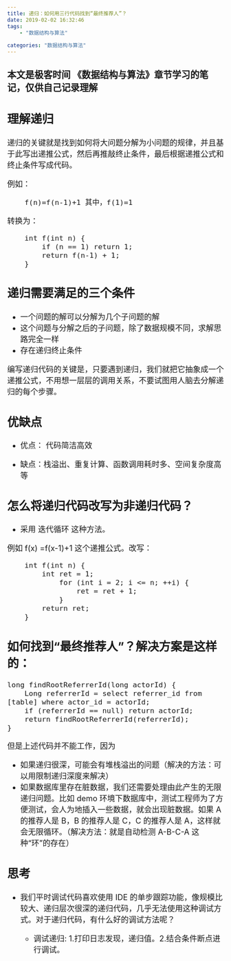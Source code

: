 ```yaml
---
title: 递归：如何用三行代码找到“最终推荐人”？
date: 2019-02-02 16:32:46
tags:
	- "数据结构与算法" 
	
categories: "数据结构与算法"	
---
```


<font size=4>

###  本文是极客时间 《数据结构与算法》章节学习的笔记，仅供自己记录理解

## 理解递归

递归的关键就是找到如何将大问题分解为小问题的规律，并且基于此写出递推公式，然后再推敲终止条件，最后根据递推公式和终止条件写成代码。

例如： 

		f(n)=f(n-1)+1 其中，f(1)=1
		
		
		
转换为：
		
		int f(int n) { 
			if (n == 1) return 1;
			return f(n-1) + 1;
		}


## 递归需要满足的三个条件

* 一个问题的解可以分解为几个子问题的解
* 这个问题与分解之后的子问题，除了数据规模不同，求解思路完全一样
* 存在递归终止条件

编写递归代码的关键是，只要遇到递归，我们就把它抽象成一个递推公式，不用想一层层的调用关系，不要试图用人脑去分解递归的每个步骤。


## 优缺点

* 优点： 代码简洁高效

* 缺点：栈溢出、重复计算、函数调用耗时多、空间复杂度高等


## 怎么将递归代码改写为非递归代码？

* 采用 迭代循环 这种方法。 

例如 f(x) =f(x-1)+1 这个递推公式。改写：

		int f(int n) {
			int ret = 1;
				for (int i = 2; i <= n; ++i) {
					ret = ret + 1;
				}
			return ret;
		}



## 如何找到“最终推荐人”？解决方案是这样的：

	long findRootReferrerId(long actorId) {
		Long referrerId = select referrer_id from [table] where actor_id = actorId;
		if (referrerId == null) return actorId;
		return findRootReferrerId(referrerId);
	}

但是上述代码并不能工作，因为

* 如果递归很深，可能会有堆栈溢出的问题（解决的方法：可以用限制递归深度来解决）
* 如果数据库里存在脏数据，我们还需要处理由此产生的无限递归问题。比如 demo 环境下数据库中，测试工程师为了方便测试，会人为地插入一些数据，就会出现脏数据。如果 A 的推荐人是 B，B 的推荐人是 C，C 的推荐人是 A，这样就会无限循环。（解决方法：就是自动检测 A-B-C-A 这种“环”的存在）


## 思考

* 我们平时调试代码喜欢使用 IDE 的单步跟踪功能，像规模比较大、递归层次很深的递归代码，几乎无法使用这种调试方式。对于递归代码，有什么好的调试方法呢？

	* 调试递归: 1.打印日志发现，递归值。2.结合条件断点进行调试。


